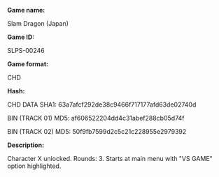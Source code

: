 ﻿**Game name:**

Slam Dragon (Japan)

**Game ID:**

SLPS-00246

**Game format:**

CHD

**Hash:**

CHD DATA SHA1: 63a7afcf292de38c9466f717177afd63de02740d

BIN (TRACK 01) MD5: af606522204dd4c31abef288cb05d74f

BIN (TRACK 02) MD5: 50f9fb7599d2c5c21c228955e2979392

**Description:**

Character X unlocked. Rounds: 3. Starts at main menu with "VS GAME" option highlighted.